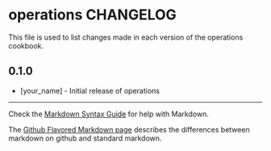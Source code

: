 operations CHANGELOG
====================

This file is used to list changes made in each version of the operations cookbook.

0.1.0
-----
- [your_name] - Initial release of operations

- - -
Check the [Markdown Syntax Guide](http://daringfireball.net/projects/markdown/syntax) for help with Markdown.

The [Github Flavored Markdown page](http://github.github.com/github-flavored-markdown/) describes the differences between markdown on github and standard markdown.
